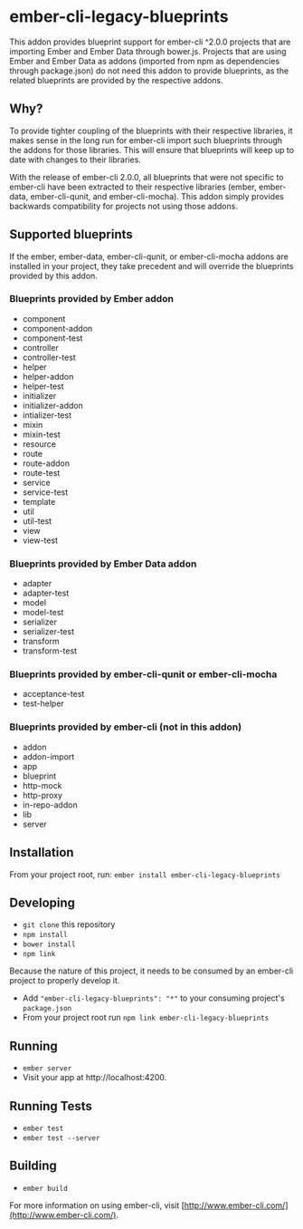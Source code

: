# ember-cli-legacy-blueprints

This addon provides blueprint support for ember-cli ^2.0.0 projects that are importing Ember and Ember Data through bower.js. Projects that are using Ember and Ember Data as addons (imported from npm as dependencies through package.json) do not need this addon to provide blueprints, as the related blueprints are provided by the respective addons.

## Why?

To provide tighter coupling of the blueprints with their respective libraries, it makes sense in the long run for ember-cli import such blueprints through the addons for those libraries. This will ensure that blueprints will keep up to date with changes to their libraries.

With the release of ember-cli 2.0.0, all blueprints that were not specific to ember-cli have been extracted to their respective libraries (ember, ember-data, ember-cli-qunit, and ember-cli-mocha). This addon simply provides backwards compatibility for projects not using those addons.

## Supported blueprints

If the ember, ember-data, ember-cli-qunit, or ember-cli-mocha addons are installed in your project, they take precedent and will override the blueprints provided by this addon.

### Blueprints provided by Ember addon

* component
* component-addon
* component-test
* controller
* controller-test
* helper
* helper-addon
* helper-test
* initializer
* initializer-addon
* intializer-test
* mixin
* mixin-test
* resource
* route
* route-addon
* route-test
* service
* service-test
* template
* util
* util-test
* view
* view-test

### Blueprints provided by Ember Data addon

* adapter
* adapter-test
* model
* model-test
* serializer
* serializer-test
* transform
* transform-test

### Blueprints provided by ember-cli-qunit or ember-cli-mocha

* acceptance-test
* test-helper

### Blueprints provided by ember-cli (not in this addon)

* addon
* addon-import
* app
* blueprint
* http-mock
* http-proxy
* in-repo-addon
* lib
* server

## Installation

From your project root, run: `ember install ember-cli-legacy-blueprints`

## Developing

* `git clone` this repository
* `npm install`
* `bower install`
* `npm link`

Because the nature of this project, it needs to be consumed by an ember-cli project to properly develop it.
* Add `"ember-cli-legacy-blueprints": "*"` to your consuming project's `package.json`
* From your project root run `npm link ember-cli-legacy-blueprints`

## Running

* `ember server`
* Visit your app at http://localhost:4200.

## Running Tests

* `ember test`
* `ember test --server`

## Building

* `ember build`

For more information on using ember-cli, visit [http://www.ember-cli.com/](http://www.ember-cli.com/).

